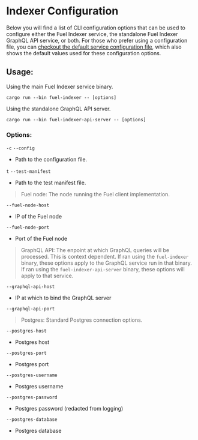 # Indexer Configuration

Below you will find a list of CLI configuration options that can be used to configure either the Fuel Indexer service, the standalone Fuel Indexer GraphQL API service, or both. For those who prefer using a configuration file,
you can [checkout the default service configuration file](https://github.com/FuelLabs/fuel-indexer/blob/master/config.yaml), which also shows the default values used for these configuration options.

## Usage:

Using the main Fuel Indexer service binary.

`cargo run --bin fuel-indexer -- [options]`

Using the standalone GraphQL API server.

`cargo run --bin fuel-indexer-api-server -- [options]`


### Options:

`-c` `--config`

- Path to the configuration file.

`t` `--test-manifest`

- Path to the test manifest file.

> Fuel node: The node running the Fuel client implementation.

`--fuel-node-host` <FUEL-NODE-HOST>

- IP of the Fuel node

`--fuel-node-port` <FUEL-NODE-PORT>

- Port of the Fuel node

> GraphQL API: The enpoint at which GraphQL queries will be processed. This is context dependent. If ran
using the `fuel-indexer` binary, these options apply to the GraphQL service run in that binary. If ran using
the `fuel-indexer-api-server` binary, these options will apply to that service.

`--graphql-api-host` <GRAPHQL-API-HOST>

- IP at which to bind the GraphQL server

`--graphql-api-port` <GRAPHQL-API-PORT>

> Postgres: Standard Postgres connection options.

`--postgres-host` <POSTGRES-HOST>

- Postgres host

`--postgres-port` <POSTGRES-PORT>

- Postgres port

`--postgres-username` <POSTGRES-USERNAME>

- Postgres username

`--postgres-password` <POSTGRES-PASSWORD>

- Postgres password (redacted from logging)

`--postgres-database` <POSTGRES-DATABASE>

- Postgres database
